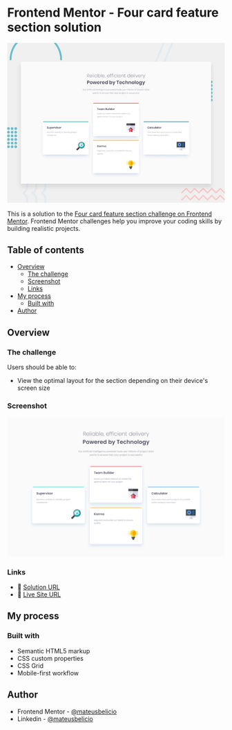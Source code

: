 # Frontend Mentor - Four card feature section solution

![Design preview for the Four card feature section coding challenge](./design/desktop-preview.jpg)

This is a solution to the [Four card feature section challenge on Frontend Mentor](https://www.frontendmentor.io/challenges/four-card-feature-section-weK1eFYK). Frontend Mentor challenges help you improve your coding skills by building realistic projects.

## Table of contents

- [Overview](#overview)
  - [The challenge](#the-challenge)
  - [Screenshot](#screenshot)
  - [Links](#links)
- [My process](#my-process)
  - [Built with](#built-with)
- [Author](#author)

## Overview

### The challenge

Users should be able to:

- View the optimal layout for the section depending on their device's screen size

### Screenshot

![](./design/desktop-result.png)

### Links

- 🔗 [Solution URL](https://github.com/mateusbelicio/four-card-feature-section)
- 🔗 [Live Site URL](https://mateusbelicio.github.io/four-card-feature-section)

## My process

### Built with

- Semantic HTML5 markup
- CSS custom properties
- CSS Grid
- Mobile-first workflow

## Author

- Frontend Mentor - [@mateusbelicio](https://www.frontendmentor.io/profile/mateusbelicio)
- Linkedin - [@mateusbelicio](https://www.linkedin.com/in/mateusbelicio)
